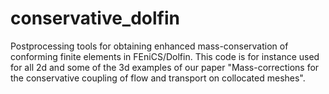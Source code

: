 conservative_dolfin
===================

Postprocessing tools for obtaining enhanced mass-conservation of conforming finite elements in FEniCS/Dolfin. This code is for instance used for all 2d and some of the 3d examples of our paper "Mass-corrections for the conservative coupling of flow and transport on collocated meshes".
